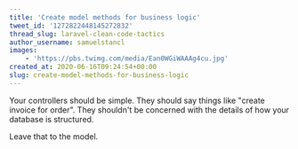 ```yaml
---
title: 'Create model methods for business logic'
tweet_id: '1272822448145272832'
thread_slug: laravel-clean-code-tactics
author_username: samuelstancl
images:
    - 'https://pbs.twimg.com/media/Ean0WGiWAAAg4cu.jpg'
created_at: 2020-06-16T09:24:54+00:00
slug: create-model-methods-for-business-logic
---
```


Your controllers should be simple. They should say things like "create invoice for order". They shouldn't be concerned with the details of how your database is structured.

Leave that to the model.